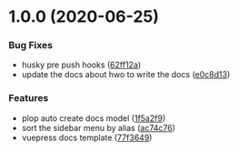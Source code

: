 # 1.0.0 (2020-06-25)


### Bug Fixes

* husky pre push hooks ([62ff12a](https://github.com/Rain120/vuepress-docs-template/commit/62ff12a8efb75806794b78a86c186fa9da72c355))
* update the docs about hwo to write the docs ([e0c8d13](https://github.com/Rain120/vuepress-docs-template/commit/e0c8d13948d9e57175d5d8551238ddcf75b782d7))


### Features

* plop auto create docs model ([1f5a2f9](https://github.com/Rain120/vuepress-docs-template/commit/1f5a2f94bbd7a430bbfbb48a09718b8ec9d14190))
* sort the sidebar menu by alias ([ac74c76](https://github.com/Rain120/vuepress-docs-template/commit/ac74c76c4d3968dfbb14b42d6e174b738c196025))
* vuepress docs template ([77f3649](https://github.com/Rain120/vuepress-docs-template/commit/77f36499665edfad4f0333d6a55f54a541177f06))



